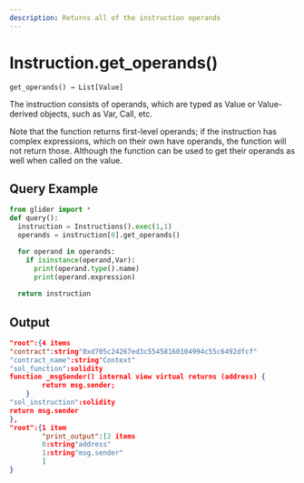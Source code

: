 ```yaml
---
description: Returns all of the instruction operands
---
```


# Instruction.get\_operands()

`get_operands() → List[Value]`

The instruction consists of operands, which are typed as Value or Value-derived objects, such as Var, Call, etc.&#x20;

Note that the function returns first-level operands; if the instruction has complex expressions, which on their own have operands, the function will not return those. Although the function can be used to get their operands as well when called on the value.

## Query Example

```python
from glider import *
def query():
  instruction = Instructions().exec(1,1)
  operands = instruction[0].get_operands()

  for operand in operands:
    if isinstance(operand,Var):
      print(operand.type().name)
      print(operand.expression)
      
  return instruction
```

## Output

```json
"root":{4 items
"contract":string"0xd705c24267ed3c55458160104994c55c6492dfcf"
"contract_name":string"Context"
"sol_function":solidity
function _msgSender() internal view virtual returns (address) {
        return msg.sender;
    }
"sol_instruction":solidity
return msg.sender
},
"root":{1 item
        "print_output":[2 items
        0:string"address"
        1:string"msg.sender"
        ]
}
```
